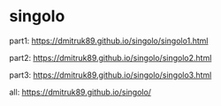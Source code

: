 # singolo

part1: https://dmitruk89.github.io/singolo/singolo1.html

part2: https://dmitruk89.github.io/singolo/singolo2.html

part3: https://dmitruk89.github.io/singolo/singolo3.html

all: https://dmitruk89.github.io/singolo/
